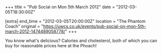 +++
title = "Pub Social on Mon 5th March 2012"
date = "2012-03-05T18:30:00Z"

[extra]
end_time = "2012-03-05T20:00:00Z"
location = "The Phantom Coach"
original = "https://uwcs.co.uk/events/pub-social-on-mon-5th-march-2012-1474489058778/"
+++

You know what's delicious? Calories and cholesterol, both of which you can buy for reasonable prices here at the Phoach\!

